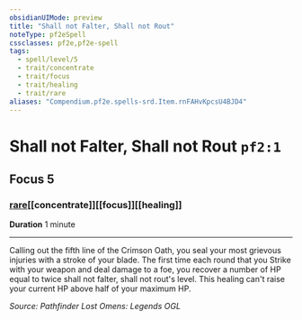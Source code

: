 ```yaml
---
obsidianUIMode: preview
title: "Shall not Falter, Shall not Rout"
noteType: pf2eSpell
cssclasses: pf2e,pf2e-spell
tags:
  - spell/level/5
  - trait/concentrate
  - trait/focus
  - trait/healing
  - trait/rare
aliases: "Compendium.pf2e.spells-srd.Item.rnFAHvKpcsU4BJD4" 
---
```

# Shall not Falter, Shall not Rout  `pf2:1`  
## Focus 5
### [rare](rare "Rare Rarity Trait")[[concentrate]][[focus]][[healing]]

**Duration** 1 minute
* * * 
Calling out the fifth line of the Crimson Oath, you seal your most grievous injuries with a stroke of your blade. The first time each round that you Strike with your weapon and deal damage to a foe, you recover a number of HP equal to twice shall not falter, shall not rout's level. This healing can't raise your current HP above half of your maximum HP.

*Source: Pathfinder Lost Omens: Legends*
*OGL*